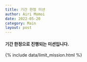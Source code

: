 ```yaml
---
title: 기간 한정 미션
author: Airi Momoi
date: 2022-05-20
category: Main
layout: post
---
```


#### 기간 한정으로 진행되는 미션입니다.

{% include data/limit_mission.html %}